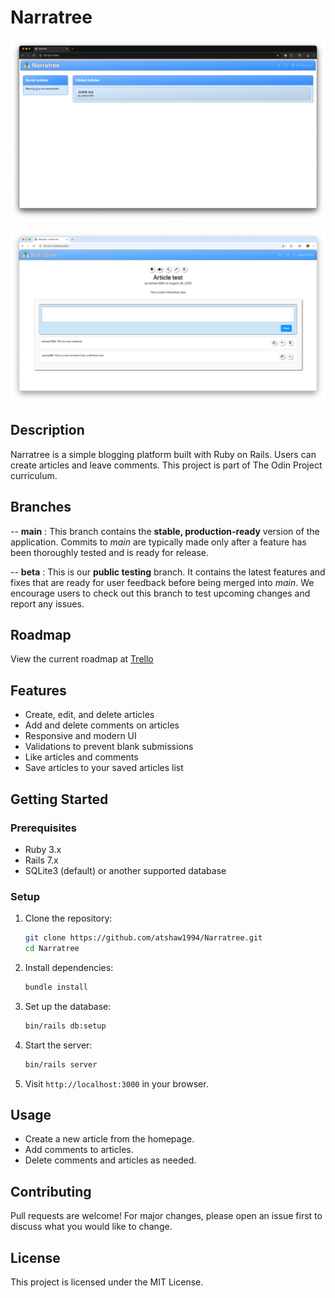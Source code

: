 # Narratree

![index_screenshot](screenshots/Index_Screenshot.png)

![article_screenshot](screenshots/Article_Screenshot.png)

## Description

Narratree is a simple blogging platform built with Ruby on Rails. Users can create articles and leave comments. This project is part of The Odin Project curriculum.

## Branches

-- **main** : This branch contains the **stable, production-ready** version of the application. Commits to _main_ are typically made only after a feature has been thoroughly tested and is ready for release.

-- **beta** : This is our **public testing** branch. It contains the latest features and fixes that are ready for user feedback before being merged into _main_. We encourage users to check out this branch to test upcoming changes and report any issues.

## Roadmap

View the current roadmap at [Trello](https://trello.com/b/YSJnFamJ/narratree)

## Features

- Create, edit, and delete articles
- Add and delete comments on articles
- Responsive and modern UI
- Validations to prevent blank submissions
- Like articles and comments
- Save articles to your saved articles list

## Getting Started

### Prerequisites

- Ruby 3.x
- Rails 7.x
- SQLite3 (default) or another supported database

### Setup

1. Clone the repository:
   ```sh
   git clone https://github.com/atshaw1994/Narratree.git
   cd Narratree
   ```
2. Install dependencies:
   ```sh
   bundle install
   ```
3. Set up the database:
   ```sh
   bin/rails db:setup
   ```
4. Start the server:
   ```sh
   bin/rails server
   ```
5. Visit `http://localhost:3000` in your browser.

## Usage

- Create a new article from the homepage.
- Add comments to articles.
- Delete comments and articles as needed.

## Contributing

Pull requests are welcome! For major changes, please open an issue first to discuss what you would like to change.

## License

This project is licensed under the MIT License.
